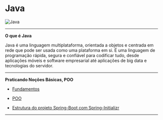 # Java

![Java](https://img.shields.io/badge/java-%23ED8B00.svg?style=for-the-badge&logo=openjdk&logoColor=white)

---

**O que é Java**

Java é uma linguagem multiplataforma, orientada a objetos e centrada em rede que pode ser usada como uma plataforma em si. É uma linguagem de programação rápida, segura e confiável para codificar tudo, desde aplicações móveis e software empresarial até aplicações de big data e tecnologias do servidor.

---

 **Praticando Noções Básicas, POO**


 - [Fundamentos ](https://github.com/HenriquePST/Java-Pratices/tree/main/FundamentosJava/br/com/tw/JavaPratices)
 
 - [POO ](https://github.com/HenriquePST/Java-Pratices/tree/main/Poo)

 - [ Estrutura do projeto Spring-Boot com Spring-Initializr ](https://github.com/HenriquePST/Java-Pratices/tree/main/conhecendospring)

---

